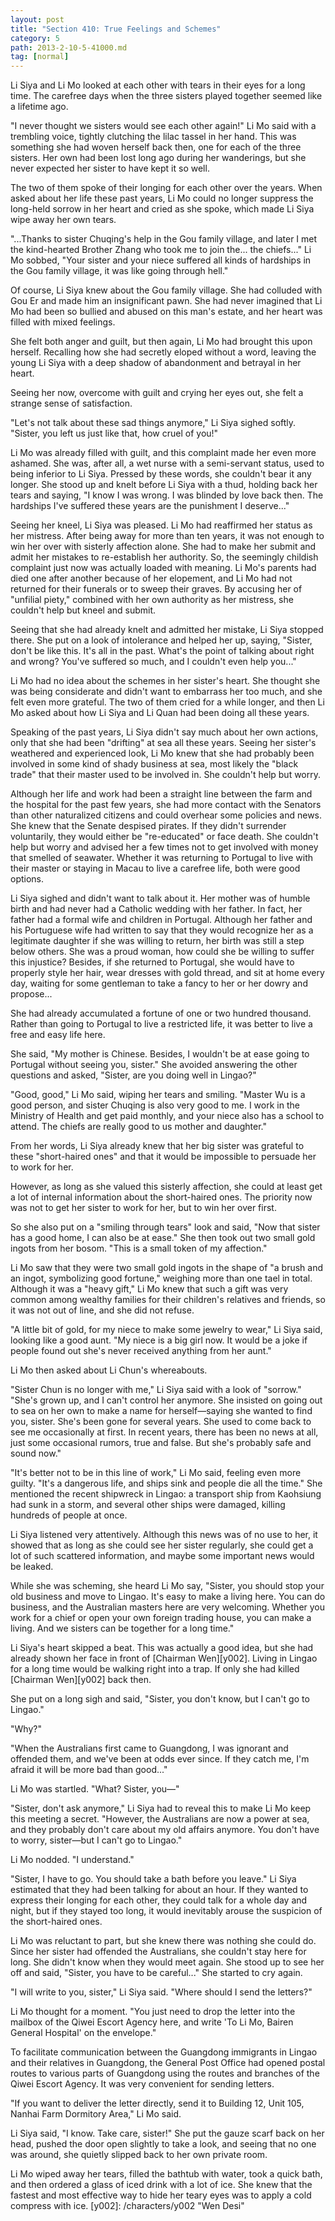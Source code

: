 ```yaml
---
layout: post
title: "Section 410: True Feelings and Schemes"
category: 5
path: 2013-2-10-5-41000.md
tag: [normal]
---
```


Li Siya and Li Mo looked at each other with tears in their eyes for a long time. The carefree days when the three sisters played together seemed like a lifetime ago.

"I never thought we sisters would see each other again!" Li Mo said with a trembling voice, tightly clutching the lilac tassel in her hand. This was something she had woven herself back then, one for each of the three sisters. Her own had been lost long ago during her wanderings, but she never expected her sister to have kept it so well.

The two of them spoke of their longing for each other over the years. When asked about her life these past years, Li Mo could no longer suppress the long-held sorrow in her heart and cried as she spoke, which made Li Siya wipe away her own tears.

"...Thanks to sister Chuqing's help in the Gou family village, and later I met the kind-hearted Brother Zhang who took me to join the... the chiefs..." Li Mo sobbed, "Your sister and your niece suffered all kinds of hardships in the Gou family village, it was like going through hell."

Of course, Li Siya knew about the Gou family village. She had colluded with Gou Er and made him an insignificant pawn. She had never imagined that Li Mo had been so bullied and abused on this man's estate, and her heart was filled with mixed feelings.

She felt both anger and guilt, but then again, Li Mo had brought this upon herself. Recalling how she had secretly eloped without a word, leaving the young Li Siya with a deep shadow of abandonment and betrayal in her heart.

Seeing her now, overcome with guilt and crying her eyes out, she felt a strange sense of satisfaction.

"Let's not talk about these sad things anymore," Li Siya sighed softly. "Sister, you left us just like that, how cruel of you!"

Li Mo was already filled with guilt, and this complaint made her even more ashamed. She was, after all, a wet nurse with a semi-servant status, used to being inferior to Li Siya. Pressed by these words, she couldn't bear it any longer. She stood up and knelt before Li Siya with a thud, holding back her tears and saying, "I know I was wrong. I was blinded by love back then. The hardships I've suffered these years are the punishment I deserve..."

Seeing her kneel, Li Siya was pleased. Li Mo had reaffirmed her status as her mistress. After being away for more than ten years, it was not enough to win her over with sisterly affection alone. She had to make her submit and admit her mistakes to re-establish her authority. So, the seemingly childish complaint just now was actually loaded with meaning. Li Mo's parents had died one after another because of her elopement, and Li Mo had not returned for their funerals or to sweep their graves. By accusing her of "unfilial piety," combined with her own authority as her mistress, she couldn't help but kneel and submit.

Seeing that she had already knelt and admitted her mistake, Li Siya stopped there. She put on a look of intolerance and helped her up, saying, "Sister, don't be like this. It's all in the past. What's the point of talking about right and wrong? You've suffered so much, and I couldn't even help you..."

Li Mo had no idea about the schemes in her sister's heart. She thought she was being considerate and didn't want to embarrass her too much, and she felt even more grateful. The two of them cried for a while longer, and then Li Mo asked about how Li Siya and Li Quan had been doing all these years.

Speaking of the past years, Li Siya didn't say much about her own actions, only that she had been "drifting" at sea all these years. Seeing her sister's weathered and experienced look, Li Mo knew that she had probably been involved in some kind of shady business at sea, most likely the "black trade" that their master used to be involved in. She couldn't help but worry.

Although her life and work had been a straight line between the farm and the hospital for the past few years, she had more contact with the Senators than other naturalized citizens and could overhear some policies and news. She knew that the Senate despised pirates. If they didn't surrender voluntarily, they would either be "re-educated" or face death. She couldn't help but worry and advised her a few times not to get involved with money that smelled of seawater. Whether it was returning to Portugal to live with their master or staying in Macau to live a carefree life, both were good options.

Li Siya sighed and didn't want to talk about it. Her mother was of humble birth and had never had a Catholic wedding with her father. In fact, her father had a formal wife and children in Portugal. Although her father and his Portuguese wife had written to say that they would recognize her as a legitimate daughter if she was willing to return, her birth was still a step below others. She was a proud woman, how could she be willing to suffer this injustice? Besides, if she returned to Portugal, she would have to properly style her hair, wear dresses with gold thread, and sit at home every day, waiting for some gentleman to take a fancy to her or her dowry and propose...

She had already accumulated a fortune of one or two hundred thousand. Rather than going to Portugal to live a restricted life, it was better to live a free and easy life here.

She said, "My mother is Chinese. Besides, I wouldn't be at ease going to Portugal without seeing you, sister." She avoided answering the other questions and asked, "Sister, are you doing well in Lingao?"

"Good, good," Li Mo said, wiping her tears and smiling. "Master Wu is a good person, and sister Chuqing is also very good to me. I work in the Ministry of Health and get paid monthly, and your niece also has a school to attend. The chiefs are really good to us mother and daughter."

From her words, Li Siya already knew that her big sister was grateful to these "short-haired ones" and that it would be impossible to persuade her to work for her.

However, as long as she valued this sisterly affection, she could at least get a lot of internal information about the short-haired ones. The priority now was not to get her sister to work for her, but to win her over first.

So she also put on a "smiling through tears" look and said, "Now that sister has a good home, I can also be at ease." She then took out two small gold ingots from her bosom. "This is a small token of my affection."

Li Mo saw that they were two small gold ingots in the shape of "a brush and an ingot, symbolizing good fortune," weighing more than one tael in total. Although it was a "heavy gift," Li Mo knew that such a gift was very common among wealthy families for their children's relatives and friends, so it was not out of line, and she did not refuse.

"A little bit of gold, for my niece to make some jewelry to wear," Li Siya said, looking like a good aunt. "My niece is a big girl now. It would be a joke if people found out she's never received anything from her aunt."

Li Mo then asked about Li Chun's whereabouts.

"Sister Chun is no longer with me," Li Siya said with a look of "sorrow." "She's grown up, and I can't control her anymore. She insisted on going out to sea on her own to make a name for herself—saying she wanted to find you, sister. She's been gone for several years. She used to come back to see me occasionally at first. In recent years, there has been no news at all, just some occasional rumors, true and false. But she's probably safe and sound now."

"It's better not to be in this line of work," Li Mo said, feeling even more guilty. "It's a dangerous life, and ships sink and people die all the time." She mentioned the recent shipwreck in Lingao: a transport ship from Kaohsiung had sunk in a storm, and several other ships were damaged, killing hundreds of people at once.

Li Siya listened very attentively. Although this news was of no use to her, it showed that as long as she could see her sister regularly, she could get a lot of such scattered information, and maybe some important news would be leaked.

While she was scheming, she heard Li Mo say, "Sister, you should stop your old business and move to Lingao. It's easy to make a living here. You can do business, and the Australian masters here are very welcoming. Whether you work for a chief or open your own foreign trading house, you can make a living. And we sisters can be together for a long time."

Li Siya's heart skipped a beat. This was actually a good idea, but she had already shown her face in front of [Chairman Wen][y002]. Living in Lingao for a long time would be walking right into a trap. If only she had killed [Chairman Wen][y002] back then.

She put on a long sigh and said, "Sister, you don't know, but I can't go to Lingao."

"Why?"

"When the Australians first came to Guangdong, I was ignorant and offended them, and we've been at odds ever since. If they catch me, I'm afraid it will be more bad than good..."

Li Mo was startled. "What? Sister, you—"

"Sister, don't ask anymore," Li Siya had to reveal this to make Li Mo keep this meeting a secret. "However, the Australians are now a power at sea, and they probably don't care about my old affairs anymore. You don't have to worry, sister—but I can't go to Lingao."

Li Mo nodded. "I understand."

"Sister, I have to go. You should take a bath before you leave." Li Siya estimated that they had been talking for about an hour. If they wanted to express their longing for each other, they could talk for a whole day and night, but if they stayed too long, it would inevitably arouse the suspicion of the short-haired ones.

Li Mo was reluctant to part, but she knew there was nothing she could do. Since her sister had offended the Australians, she couldn't stay here for long. She didn't know when they would meet again. She stood up to see her off and said, "Sister, you have to be careful..." She started to cry again.

"I will write to you, sister," Li Siya said. "Where should I send the letters?"

Li Mo thought for a moment. "You just need to drop the letter into the mailbox of the Qiwei Escort Agency here, and write 'To Li Mo, Bairen General Hospital' on the envelope."

To facilitate communication between the Guangdong immigrants in Lingao and their relatives in Guangdong, the General Post Office had opened postal routes to various parts of Guangdong using the routes and branches of the Qiwei Escort Agency. It was very convenient for sending letters.

"If you want to deliver the letter directly, send it to Building 12, Unit 105, Nanhai Farm Dormitory Area," Li Mo said.

Li Siya said, "I know. Take care, sister!" She put the gauze scarf back on her head, pushed the door open slightly to take a look, and seeing that no one was around, she quietly slipped back to her own private room.

Li Mo wiped away her tears, filled the bathtub with water, took a quick bath, and then ordered a glass of iced drink with a lot of ice. She knew that the fastest and most effective way to hide her teary eyes was to apply a cold compress with ice.
[y002]: /characters/y002 "Wen Desi"